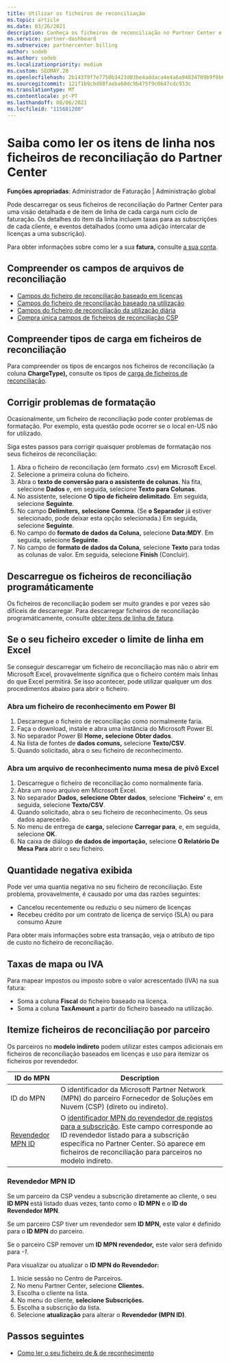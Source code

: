 ```yaml
---
title: Utilizar os ficheiros de reconciliação
ms.topic: article
ms.date: 03/26/2021
description: Conheça os ficheiros de reconciliação no Partner Center e como interpretar as vistas detalhadas e de item de linha das taxas para um determinado ciclo de faturação.
ms.service: partner-dashboard
ms.subservice: partnercenter-billing
author: sodeb
ms.author: sodeb
ms.localizationpriority: medium
ms.custom: SEOMAY.20
ms.openlocfilehash: 2b14379f7e7750b3423d03be4addaca4e4a6a94834709b9f0b6e5891a185bb0c
ms.sourcegitcommit: 121f1b9cbd88faeba60dc9b475f9c0647cdc933c
ms.translationtype: MT
ms.contentlocale: pt-PT
ms.lasthandoff: 08/06/2021
ms.locfileid: "115681200"
---
```

# <a name="learn-how-to-read-the-line-items-in-your-partner-center-reconciliation-files"></a>Saiba como ler os itens de linha nos ficheiros de reconciliação do Partner Center

**Funções apropriadas**: Administrador de Faturação | Administração global

Pode descarregar os seus ficheiros de reconciliação do Partner Center para uma visão detalhada e de item de linha de cada carga num ciclo de faturação. Os detalhes do item da linha incluem taxas para as subscrições de cada cliente, e eventos detalhados (como uma adição intercalar de licenças a uma subscrição).

Para obter informações sobre como ler a sua **fatura,** consulte [a sua conta](read-your-bill.md).

## <a name="understand-reconciliation-file-fields"></a>Compreender os campos de arquivos de reconciliação

- [Campos do ficheiro de reconciliação baseado em licenças](license-based-recon-files.md)
- [Campos do ficheiro de reconciliação baseado na utilização](usage-based-recon-files.md)
- [Campos do ficheiro de reconciliação da utilização diária](daily-rated-usage-recon-files.md)
- [Compra única campos de ficheiros de reconciliação CSP](modern-invoice-reconciliation-file.md)

## <a name="understand-charge-types-in-reconciliation-files"></a>Compreender tipos de carga em ficheiros de reconciliação

Para compreender os tipos de encargos nos ficheiros de reconciliação (a coluna **ChargeType),** consulte os tipos de [carga de ficheiros de reconciliação](recon-file-charge-types.md).

## <a name="fix-formatting-issues"></a>Corrigir problemas de formatação

Ocasionalmente, um ficheiro de reconciliação pode conter problemas de formatação. Por exemplo, esta questão pode ocorrer se o local en-US não for utilizado.

Siga estes passos para corrigir quaisquer problemas de formatação nos seus ficheiros de reconciliação:

1. Abra o ficheiro de reconciliação (em formato .csv) em Microsoft Excel.
2. Selecione a primeira coluna do ficheiro.
3. Abra o **texto de conversão para o assistente de colunas**. Na fita, selecione **Dados** e, em seguida, selecione **Texto para Colunas**.
4. No assistente, selecione **O tipo de ficheiro delimitado**. Em seguida, selecione **Seguinte**.
5. No campo **Delimiters,** **selecione Comma**. (Se **o Separador** já estiver selecionado, pode deixar esta opção selecionada.) Em seguida, selecione **Seguinte**.
6. No campo do **formato de dados da Coluna,** selecione **Data:MDY**. Em seguida, selecione **Seguinte**.
7. No campo de **formato de dados da Coluna,** selecione **Texto** para todas as colunas de valor. Em seguida, selecione **Finish** (Concluir).

## <a name="download-reconciliation-files-programmatically"></a>Descarregue os ficheiros de reconciliação programáticamente

Os ficheiros de reconciliação podem ser muito grandes e por vezes são difíceis de descarregar. Para descarregar ficheiros de reconciliação programáticamente, consulte [obter itens de linha de fatura](/partner-center/develop/get-invoiceline-items).

## <a name="if-your-file-exceeds-the-row-limit-in-excel"></a>Se o seu ficheiro exceder o limite de linha em Excel

Se conseguir descarregar um ficheiro de reconciliação mas não o abrir em Microsoft Excel, provavelmente significa que o ficheiro contém mais linhas do que Excel permitirá. Se isso acontecer, pode utilizar qualquer um dos procedimentos abaixo para abrir o ficheiro.

### <a name="open-a-recon-file-in-power-bi"></a>Abra um ficheiro de reconhecimento em Power BI

1. Descarregue o ficheiro de reconciliação como normalmente faria.
2. Faça o download, instale e abra uma instância do Microsoft Power BI.
3. No separador Power BI **Home,** **selecione Obter dados**.
4. Na lista de fontes de **dados comuns,** selecione **Texto/CSV**.
5. Quando solicitado, abra o seu ficheiro de reconhecimento.

### <a name="open-a-recon-file-in-an-excel-pivot-table"></a>Abra um arquivo de reconhecimento numa mesa de pivô Excel

1. Descarregue o ficheiro de reconciliação como normalmente faria.
2. Abra um novo arquivo em Microsoft Excel.
3. No separador **Dados,** **selecione Obter dados**, selecione **'Ficheiro'** e, em seguida, selecione **Texto/CSV**.
4. Quando solicitado, abra o seu ficheiro de reconhecimento. Os seus dados aparecerão.
5. No menu de entrega de **carga,** selecione **Carregar para**, e, em seguida, selecione **OK**.
6. Na caixa de diálogo **de dados de importação,** selecione **O Relatório De Mesa Para** abrir o seu ficheiro.

## <a name="negative-amount-displayed"></a>Quantidade negativa exibida

Pode ver uma quantia negativa no seu ficheiro de reconciliação. Este problema, provavelmente, é causado por uma das razões seguintes:

- Cancelou recentemente ou reduziu o seu número de licenças
- Recebeu crédito por um contrato de licença de serviço (SLA) ou para consumo Azure

Para obter mais informações sobre esta transação, veja o atributo de tipo de custo no ficheiro de reconciliação.

## <a name="map-taxes-or-vat"></a>Taxas de mapa ou IVA

Para mapear impostos ou imposto sobre o valor acrescentado (IVA) na sua fatura:

- Soma a coluna **Fiscal** do ficheiro baseado na licença.
- Soma a coluna **TaxAmount** a partir do ficheiro baseado na utilização.

## <a name="itemize-reconciliation-files-by-partner"></a>Itemize ficheiros de reconciliação por parceiro

Os parceiros no **modelo indireto** podem utilizar estes campos adicionais em ficheiros de reconciliação baseados em licenças e uso para itemizar os ficheiros por revendedor.

| ID do MPN | Description |
| ------ | ----------- |
| ID do MPN | O identificador da Microsoft Partner Network (MPN) do parceiro Fornecedor de Soluções em Nuvem (CSP) (direto ou indireto). |
| [Revendedor MPN ID](#reseller-mpn-id) | O [identificador MPN do revendedor de registos para a subscrição](#reseller-mpn-id). Este campo corresponde ao ID revendedor listado para a subscrição específica no Partner Center. Só aparece em ficheiros de reconciliação para parceiros no modelo indireto. |

### <a name="reseller-mpn-id"></a>Revendedor MPN ID

Se um parceiro da CSP vendeu a subscrição diretamente ao cliente, o seu **ID MPN** está listado duas vezes, tanto como o **ID MPN** e o **ID do Revendedor MPN**.

Se um parceiro CSP tiver um revendedor sem **ID MPN,** este valor é definido para o **ID MPN** do parceiro.

Se o parceiro CSP remover um **ID MPN revendedor,** este valor será definido para *-1*.

Para visualizar ou atualizar o **ID MPN do Revendedor:**

1. Inicie sessão no Centro de Parceiros.
2. No menu Partner Center, selecione **Clientes.**
3. Escolha o cliente na lista.
4. No menu do cliente, **selecione Subscrições.**
5. Escolha a subscrição da lista.
6. Selecione **atualização** para alterar o **Revendedor (MPN ID)**.

## <a name="next-steps"></a>Passos seguintes

- [Como ler o seu ficheiro de & de reconhecimento](read-your-bill.md) 